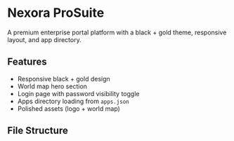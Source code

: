 # Nexora ProSuite

A premium enterprise portal platform with a black + gold theme, responsive layout, and app directory.

## Features
- Responsive black + gold design
- World map hero section
- Login page with password visibility toggle
- Apps directory loading from `apps.json`
- Polished assets (logo + world map)

## File Structure
